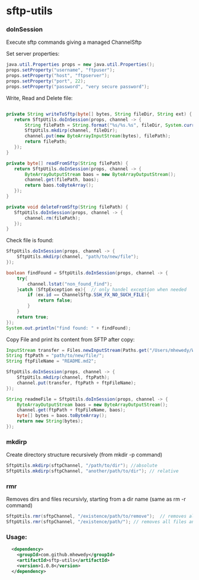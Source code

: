 # sftp-utils

 ### doInSession   
 Execute sftp commands giving a managed ChannelSftp
 
 Set server properties:
 ```java
java.util.Properties props = new java.util.Properties(); 
props.setProperty("username", "ftpuser");
props.setProperty("host", "ftpserver");
props.setProperty("port", 22);
props.setProperty("password", "very secure password");
 ```
 
 Write, Read and Delete file:
 ```java

 private String writeToSftp(byte[] bytes, String fileDir, String ext) {
 	return SftpUtils.doInSession(props, channel -> {
 	    String filePath = String.format("%s/%s.%s", fileDir, System.currentTimeMillis(), ext);
 		SftpUtils.mkdirp(channel, fileDir);
 		channel.put(new ByteArrayInputStream(bytes), filePath);
 		return filePath;
 	});
 }
 
 private byte[] readFromSftp(String filePath) {
 	return SftpUtils.doInSession(props, channel -> {
 		ByteArrayOutputStream baos = new ByteArrayOutputStream();
 		channel.get(filePath, baos);
 		return baos.toByteArray();
 	});
 }
 
 private void deleteFromSftp(String filePath) {
 	SftpUtils.doInSession(props, channel -> {
 		channel.rm(filePath);
 	});
 }
 ```

Check file is found:
```java
SftpUtils.doInSession(props, channel -> {
    SftpUtils.mkdirp(channel, "path/to/new/file");
});

boolean findFound = SftpUtils.doInSession(props, channel -> {
    try{
        channel.lstat("non_found_find");
    }catch (SftpException ex){  // only handel exception when needed
        if (ex.id == ChannelSftp.SSH_FX_NO_SUCH_FILE){
            return false;
        }
    }
    return true;
});
System.out.println("find found: " + findFound);
```

Copy File and print its content from SFTP after copy:
```java
InputStream transfer = Files.newInputStream(Paths.get("/Users/mhewedy/Work/Code/sftp-utils/README.md"));
String ftpPath = "path/to/new/file/";
String ftpFileName = "README.md2";

SftpUtils.doInSession(props, channel -> {
    SftpUtils.mkdirp(channel, ftpPath);
    channel.put(transfer, ftpPath + ftpFileName);
});

String readmeFile = SftpUtils.doInSession(props, channel -> {
    ByteArrayOutputStream baos = new ByteArrayOutputStream();
    channel.get(ftpPath + ftpFileName, baos);
    byte[] bytes = baos.toByteArray();
    return new String(bytes);
});
```

 ### mkdirp  
Create directory structure recursively (from mkdir -p command)   

```java
SftpUtils.mkdirp(sftpChannel, "/path/to/dir"); //absolute
SftpUtils.mkdirp(sftpChannel, "another/path/to/dir"); // relative
```
### rmr    
Removes dirs and files recursivly, starting from a dir name (same as rm -r command)

```java
SftpUtils.rmr(sftpChannel, "/existence/path/to/remove");  // removes all files and dirs inside the "remove" directory, including "remove" directory it self.
SftpUtils.rmr(sftpChannel, "/existence/path/"); // removes all files and dirs insdie the "path" directory, including "path" directory it self.
```

### Usage:
```xml
  <dependency>
    <groupId>com.github.mhewedy</groupId>
    <artifactId>sftp-utils</artifactId>
    <version>1.0.8</version>
  </dependency>
```
